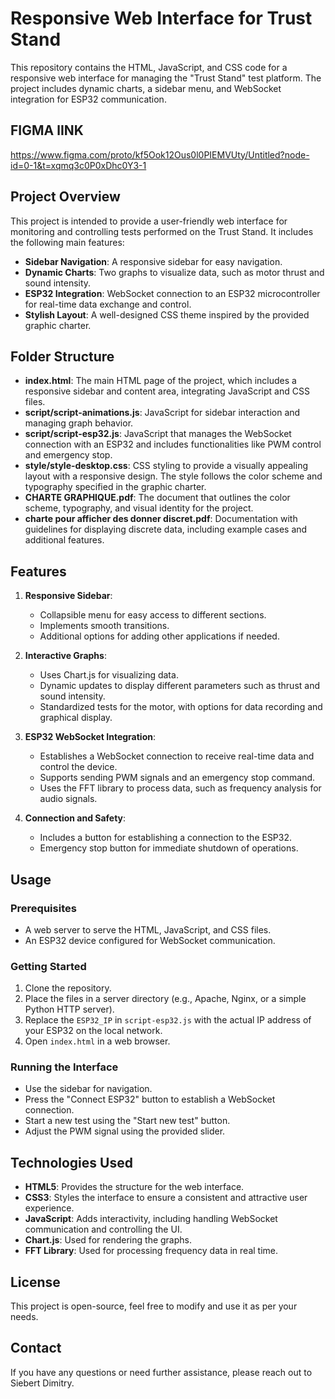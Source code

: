 # Responsive Web Interface for Trust Stand

This repository contains the HTML, JavaScript, and CSS code for a responsive web interface for managing the "Trust Stand" test platform. The project includes dynamic charts, a sidebar menu, and WebSocket integration for ESP32 communication.

## FIGMA lINK

https://www.figma.com/proto/kf5Ook12Ous0l0PIEMVUty/Untitled?node-id=0-1&t=xqmq3c0P0xDhc0Y3-1

## Project Overview

This project is intended to provide a user-friendly web interface for monitoring and controlling tests performed on the Trust Stand. It includes the following main features:

- **Sidebar Navigation**: A responsive sidebar for easy navigation.
- **Dynamic Charts**: Two graphs to visualize data, such as motor thrust and sound intensity.
- **ESP32 Integration**: WebSocket connection to an ESP32 microcontroller for real-time data exchange and control.
- **Stylish Layout**: A well-designed CSS theme inspired by the provided graphic charter.

## Folder Structure

- **index.html**: The main HTML page of the project, which includes a responsive sidebar and content area, integrating JavaScript and CSS files.
- **script/script-animations.js**: JavaScript for sidebar interaction and managing graph behavior.
- **script/script-esp32.js**: JavaScript that manages the WebSocket connection with an ESP32 and includes functionalities like PWM control and emergency stop.
- **style/style-desktop.css**: CSS styling to provide a visually appealing layout with a responsive design. The style follows the color scheme and typography specified in the graphic charter.
- **CHARTE GRAPHIQUE.pdf**: The document that outlines the color scheme, typography, and visual identity for the project.
- **charte pour afficher des donner discret.pdf**: Documentation with guidelines for displaying discrete data, including example cases and additional features.

## Features

1. **Responsive Sidebar**:
   - Collapsible menu for easy access to different sections.
   - Implements smooth transitions.
   - Additional options for adding other applications if needed.

2. **Interactive Graphs**:
   - Uses Chart.js for visualizing data.
   - Dynamic updates to display different parameters such as thrust and sound intensity.
   - Standardized tests for the motor, with options for data recording and graphical display.

3. **ESP32 WebSocket Integration**:
   - Establishes a WebSocket connection to receive real-time data and control the device.
   - Supports sending PWM signals and an emergency stop command.
   - Uses the FFT library to process data, such as frequency analysis for audio signals.

4. **Connection and Safety**:
   - Includes a button for establishing a connection to the ESP32.
   - Emergency stop button for immediate shutdown of operations.

## Usage

### Prerequisites

- A web server to serve the HTML, JavaScript, and CSS files.
- An ESP32 device configured for WebSocket communication.

### Getting Started

1. Clone the repository.
2. Place the files in a server directory (e.g., Apache, Nginx, or a simple Python HTTP server).
3. Replace the `ESP32_IP` in `script-esp32.js` with the actual IP address of your ESP32 on the local network.
4. Open `index.html` in a web browser.

### Running the Interface

- Use the sidebar for navigation.
- Press the "Connect ESP32" button to establish a WebSocket connection.
- Start a new test using the "Start new test" button.
- Adjust the PWM signal using the provided slider.

## Technologies Used

- **HTML5**: Provides the structure for the web interface.
- **CSS3**: Styles the interface to ensure a consistent and attractive user experience.
- **JavaScript**: Adds interactivity, including handling WebSocket communication and controlling the UI.
- **Chart.js**: Used for rendering the graphs.
- **FFT Library**: Used for processing frequency data in real time.

## License

This project is open-source, feel free to modify and use it as per your needs.

## Contact

If you have any questions or need further assistance, please reach out to Siebert Dimitry.
